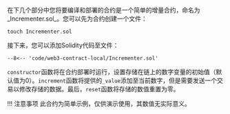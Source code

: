 在下几个部分中您将要编译和部署的合约是一个简单的增量合约，命名为_Incrementer.sol_。您可以先为合约创建一个文件：

```
touch Incrementer.sol
```

接下来，您可以添加Solidity代码至文件：

```solidity
--8<-- 'code/web3-contract-local/Incrementer.sol'
```

`constructor`函数将在合约部署时运行，设置存储在链上的数字变量的初始值（默认值为0）。`increment`函数将提供的`_value`添加至当前数字，但是需要发送一个交易以修改存储的数据。最后，`reset`函数将存储的数值重置为零。

!!! 注意事项
    此合约为简单示例，仅供演示使用，其数值无实际意义。